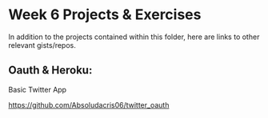 Week 6 Projects & Exercises
===========================

In addition to the projects contained within this folder, here are links to other relevant gists/repos.

Oauth & Heroku:
---------------

Basic Twitter App

https://github.com/Absoludacris06/twitter_oauth